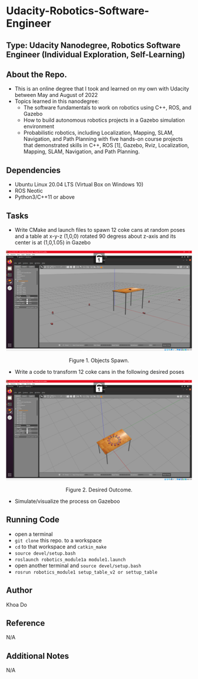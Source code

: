 # Udacity-Robotics-Software-Engineer

## Type: Udacity Nanodegree, Robotics Software Engineer (Individual Exploration, Self-Learning)

## About the Repo.
  - This is an online degree that I took and learned on my own with Udacity between May and August of 2022
  - Topics learned in this nanodegree:
    - The software fundamentals to work on robotics using C++, ROS, and Gazebo
    - How to build autonomous robotics projects in a Gazebo simulation environment
    - Probabilistic robotics, including Localization, Mapping, SLAM, Navigation, and Path Planning
with five hands-on course projects that demonstrated skills in C++, ROS [1], Gazebo, Rviz, Localization, Mapping, SLAM, Navigation, and Path Planning.
  

## Dependencies
  - Ubuntu Linux 20.04 LTS (Virtual Box on Windows 10)
  - ROS Neotic 
  - Python3/C++11 or above
  
## Tasks
  - Write CMake and launch files to spawn 12 coke cans at random poses and a table at x-y-z (1,0,0) rotated 90 degress about z-axis and its center is at (1,0,1.05) in Gazebo

![ase1997](https://github.com/ase1997/Can-Transformation/blob/main/random_cans.png)
<p align="center">
Figure 1. Objects Spawn.
</p>

  - Write a code to transform 12 coke cans in the following desired poses
  
![ase1997](https://github.com/ase1997/Can-Transformation/blob/main/ordered_cans.png)
<p align="center">
Figure 2. Desired Outcome.
</p>

  - Simulate/visualize the process on Gazeboo

## Running Code
  - open a terminal
  - `git clone` this repo. to a workspace
  - `cd` to that workspace and `catkin_make`
  - `source devel/setup.bash`
  - `roslaunch robotics_module1a module1.launch`
  - open another terminal and `source devel/setup.bash`
  - `rosrun robotics_module1 setup_table_v2 or settup_table`

## Author
Khoa Do

## Reference
N/A

## Additional Notes
N/A
